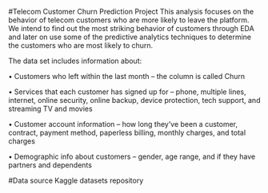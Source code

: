 #Telecom Customer Churn Prediction Project
This analysis focuses on the behavior of telecom customers who are more likely to leave the platform. 
We intend to find out the most striking behavior of customers through EDA and later on use some of the predictive analytics techniques to determine the customers who are most likely to churn.

The data set includes information about:

•	Customers who left within the last month – the column is called Churn

•	Services that each customer has signed up for – phone, multiple lines, internet, online security, online backup, device protection, tech support, and streaming TV and movies

•	Customer account information – how long they’ve been a customer, contract, payment method, paperless billing, monthly charges, and total charges

•	Demographic info about customers – gender, age range, and if they have partners and dependents       


#Data source
Kaggle datasets repository



